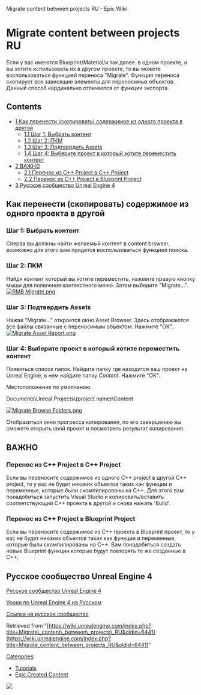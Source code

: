 Migrate content between projects RU - Epic Wiki                    

Migrate content between projects RU
===================================

  
Если у вас имеются Blueprint/Material/и так далее. в одном проекте, и вы хотите использовать их в другом проекте, то вы можете воспользоваться функцией переноса "Migrate". Функция переноса скопирует все зависящие элементы для переносимых объектов. Данный способ кардинально отличается от функции экспорта.  
  

Contents
--------

*   [1 Как перенести (скопировать) содержимое из одного проекта в другой](#.D0.9A.D0.B0.D0.BA_.D0.BF.D0.B5.D1.80.D0.B5.D0.BD.D0.B5.D1.81.D1.82.D0.B8_.28.D1.81.D0.BA.D0.BE.D0.BF.D0.B8.D1.80.D0.BE.D0.B2.D0.B0.D1.82.D1.8C.29_.D1.81.D0.BE.D0.B4.D0.B5.D1.80.D0.B6.D0.B8.D0.BC.D0.BE.D0.B5_.D0.B8.D0.B7_.D0.BE.D0.B4.D0.BD.D0.BE.D0.B3.D0.BE_.D0.BF.D1.80.D0.BE.D0.B5.D0.BA.D1.82.D0.B0_.D0.B2_.D0.B4.D1.80.D1.83.D0.B3.D0.BE.D0.B9)
    *   [1.1 Шаг 1: Выбрать контент](#.D0.A8.D0.B0.D0.B3_1:_.D0.92.D1.8B.D0.B1.D1.80.D0.B0.D1.82.D1.8C_.D0.BA.D0.BE.D0.BD.D1.82.D0.B5.D0.BD.D1.82)
    *   [1.2 Шаг 2: ПКМ](#.D0.A8.D0.B0.D0.B3_2:_.D0.9F.D0.9A.D0.9C)
    *   [1.3 Шаг 3: Подтвердить Assets](#.D0.A8.D0.B0.D0.B3_3:_.D0.9F.D0.BE.D0.B4.D1.82.D0.B2.D0.B5.D1.80.D0.B4.D0.B8.D1.82.D1.8C_Assets)
    *   [1.4 Шаг 4: Выберите проект в который хотите переместить контент](#.D0.A8.D0.B0.D0.B3_4:_.D0.92.D1.8B.D0.B1.D0.B5.D1.80.D0.B8.D1.82.D0.B5_.D0.BF.D1.80.D0.BE.D0.B5.D0.BA.D1.82_.D0.B2_.D0.BA.D0.BE.D1.82.D0.BE.D1.80.D1.8B.D0.B9_.D1.85.D0.BE.D1.82.D0.B8.D1.82.D0.B5_.D0.BF.D0.B5.D1.80.D0.B5.D0.BC.D0.B5.D1.81.D1.82.D0.B8.D1.82.D1.8C_.D0.BA.D0.BE.D0.BD.D1.82.D0.B5.D0.BD.D1.82)
*   [2 ВАЖНО](#.D0.92.D0.90.D0.96.D0.9D.D0.9E)
    *   [2.1 Перенос из C++ Project в C++ Project](#.D0.9F.D0.B5.D1.80.D0.B5.D0.BD.D0.BE.D1.81_.D0.B8.D0.B7_C.2B.2B_Project_.D0.B2_C.2B.2B_Project)
    *   [2.2 Перенос из C++ Project в Blueprint Project](#.D0.9F.D0.B5.D1.80.D0.B5.D0.BD.D0.BE.D1.81_.D0.B8.D0.B7_C.2B.2B_Project_.D0.B2_Blueprint_Project)
*   [3 Русское сообщество Unreal Engine 4](#.D0.A0.D1.83.D1.81.D1.81.D0.BA.D0.BE.D0.B5_.D1.81.D0.BE.D0.BE.D0.B1.D1.89.D0.B5.D1.81.D1.82.D0.B2.D0.BE_Unreal_Engine_4)

Как перенести (скопировать) содержимое из одного проекта в другой
-----------------------------------------------------------------

### Шаг 1: Выбрать контент

Сперва вы должны найти желаемый контент в content browser, возможно для этого вам придется воспользоваться функцией поиска.  
  

### Шаг 2: ПКМ

Найдя контент который вы хотите переместить, нажмите правую кнопку мыши для появления контекстного меню. Затем выберите "Migrate...".  
[![RMB Migrate.png](https://d26ilriwvtzlb.cloudfront.net/2/22/RMB_Migrate.png)](/File:RMB_Migrate.png)  
  

### Шаг 3: Подтвердить Assets

Нажав "Migrate..." откроется окно Asset Browser. Здесь отображаются все файлы связанные с переносимым объектом. Нажмите "OK".  
[![Migrate Asset Report.png](https://d26ilriwvtzlb.cloudfront.net/9/9b/Migrate_Asset_Report.png)](/File:Migrate_Asset_Report.png)  
  

### Шаг 4: Выберите проект в который хотите переместить контент

Появиться список папок. Найдите папку где находится ваш проект на Unreal Engine, в нем найдите папку _Content_. Нажмите "OK".

Местоположение по умолчанию

Documents\\Unreal Projects\\(project name)\\Content

[![Migrate Browse Folders.png](https://d26ilriwvtzlb.cloudfront.net/3/3e/Migrate_Browse_Folders.png)](/File:Migrate_Browse_Folders.png)

  
  
Отобразиться окно прогресса копирования, по его завершению вы сможете открыть свой проект и посмотреть результат копирования.  
  

ВАЖНО
-----

### Перенос из C++ Project в C++ Project

Если вы переносите содержимое из одного C++ project в другой C++ project, то у вас не будет никаких объектов таких как функции и переменные, которые были скомпилированы на C++. Для этого вам понадобиться запустить Visual Studio и копировать/вставить соответствующий C++ проекта в другой и снова нажать 'Build'.  
  

### Перенос из C++ Project в Blueprint Project

Если вы переносите содержимое из C++ проекта в Blueprint проект, то у вас не будет никаких объектов таких как функции и переменные, которые были скомпилированы на C++. Вам понадобиться создать новые Blueprint функции которые будут повторять те же созданные в C++.  
  

Русское сообщество Unreal Engine 4
----------------------------------

[Русское сообщество Unreal Engine 4](http://ue4.codengine.ru)

[Уроки по Unreal Engine 4 на Русском](http://ue4.codengine.ru/index.php/%D0%9A%D0%B0%D1%82%D0%B5%D0%B3%D0%BE%D1%80%D0%B8%D1%8F:%D0%A3%D1%80%D0%BE%D0%BA%D0%B8)

[Ссылка на русское сообщество](http://ue4.codengine.ru/index.php/Blueprint_%D0%B0%D0%B2%D1%82%D0%BE%D0%BC%D0%B0%D1%82%D0%B8%D1%87%D0%B5%D1%81%D0%BA%D0%B8%D0%B5_%D0%B4%D0%B2%D0%B5%D1%80%D0%B8)

Retrieved from "[https://wiki.unrealengine.com/index.php?title=Migrate\_content\_between\_projects\_RU&oldid=6441](https://wiki.unrealengine.com/index.php?title=Migrate_content_between_projects_RU&oldid=6441)"

[Categories](/Special:Categories "Special:Categories"):

*   [Tutorials](/Category:Tutorials "Category:Tutorials")
*   [Epic Created Content](/Category:Epic_Created_Content "Category:Epic Created Content")

  ![](https://tracking.unrealengine.com/track.png)